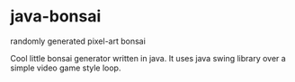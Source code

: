 # java-bonsai
randomly generated pixel-art bonsai

Cool little bonsai generator written in java. It uses java swing library over a simple video game style loop.
